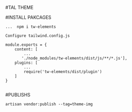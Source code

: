 #TAL THEME


#INSTALL PAKCAGES

```
...  npm i tw-elements

Configure tailwind.config.js

module.exports = {
    content: [
        ...
       './node_modules/tw-elements/dist/js/**/*.js'],
    plugins: [
        ...
        require('tw-elements/dist/plugin')
    ]
}


```


#PUBLISHS

```
artisan vendor:publish --tag=theme-img

```